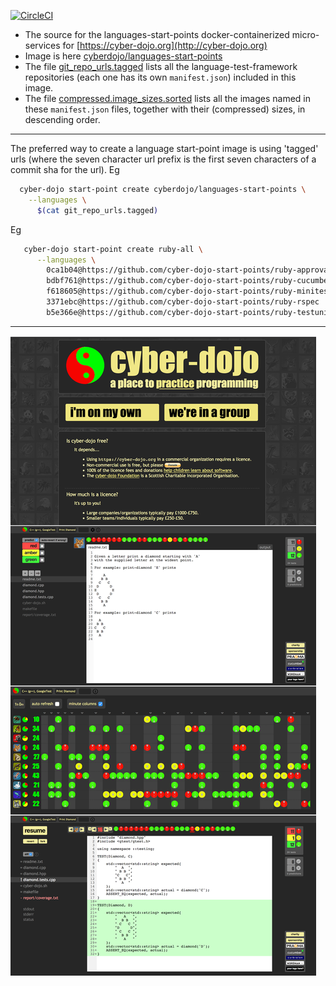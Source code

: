 
[![CircleCI](https://circleci.com/gh/cyber-dojo/languages-start-points.svg?style=svg)](https://circleci.com/gh/cyber-dojo/languages-start-points)

- The source for the languages-start-points docker-containerized micro-services for [https://cyber-dojo.org](http://cyber-dojo.org)
- Image is here [cyberdojo/languages-start-points](https://hub.docker.com/r/cyberdojo/languages-start-points/tags)
- The file [git_repo_urls.tagged](https://github.com/cyber-dojo/languages-start-points/blob/master/git_repo_urls.tagged) lists all the language-test-framework repositories (each one has its own `manifest.json`) included in this image.
- The file [compressed.image_sizes.sorted](https://github.com/cyber-dojo/languages-start-points/blob/master/compressed.image_sizes.sorted) lists all the images named in these `manifest.json` files, together with their (compressed) sizes, in descending order.

***

The preferred way to create a language start-point image is using 'tagged' urls (where the seven
character url prefix is the first seven characters of a commit sha for the url).
Eg
```bash
  cyber-dojo start-point create cyberdojo/languages-start-points \
    --languages \
      $(cat git_repo_urls.tagged)
```
Eg
```bash
   cyber-dojo start-point create ruby-all \
      --languages \
        0ca1b04@https://github.com/cyber-dojo-start-points/ruby-approval \
        bdbf761@https://github.com/cyber-dojo-start-points/ruby-cucumber \
        f618605@https://github.com/cyber-dojo-start-points/ruby-minitest \
        3371ebc@https://github.com/cyber-dojo-start-points/ruby-rspec    \
        b5e366e@https://github.com/cyber-dojo-start-points/ruby-testunit
```

***

![cyber-dojo.org home page](https://github.com/cyber-dojo/cyber-dojo/blob/master/shared/home_page_snapshot.png)
